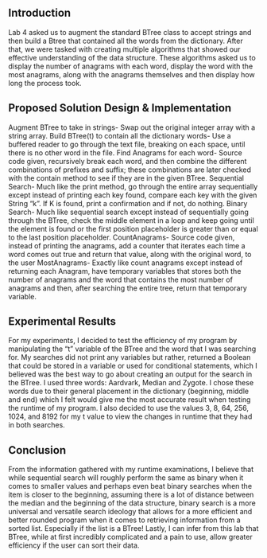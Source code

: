
<h2>Introduction</h2>
	Lab 4 asked us to augment the standard BTree class to accept strings and then build a Btree that contained all the words from the dictionary. After that, we were tasked with creating multiple algorithms that showed our effective understanding of the data structure. These algorithms asked us to display the number of anagrams with each word, display the word with the most anagrams, along with the anagrams themselves and then display how long the process took.

<h2>Proposed Solution Design & Implementation</h2>
Augment BTree to take in strings- Swap out the original integer array with a string array.
Build BTree(t) to contain all the dictionary words- Use a buffered reader to go through the text file, breaking on each space, until there is no other word in the file.
Find Anagrams for each word- Source code given, recursively break each word, and then combine the different combinations of prefixes and suffix; these combinations are later checked with the contain method to see if they are in the given BTree.
Sequential Search- Much like the print method, go through the entire array sequentially except instead of printing each key found, compare each key with the given String “k”. If K is found, print a confirmation and if not, do nothing.
Binary Search- Much like sequential search except instead of sequentially going through the BTree, check the middle element in a loop and keep going until the element is found or the first position placeholder is greater than or equal to the last position placeholder.
CountAnagrams- Source code given, instead of printing the anagrams, add a counter that iterates each time a word comes out true and return that value, along with the original word, to the user
MostAnagrams- Exactly like count anagrams except instead of returning each Anagram, have temporary variables that stores both the number of anagrams and the word that contains the most number of anagrams and then, after searching the entire tree, return that temporary variable.
<h2>Experimental Results</h2>
For my experiments, I decided to test the efficiency of my program by manipulating the “t” variable of the BTree and the word that I was searching for. My searches did not print any variables but rather, returned a Boolean that could be stored in a variable or used for conditional statements, which I believed was the best way to go about creating an output for the search in the BTree. I used three words: Aardvark, Median and Zygote. I chose these words due to their general placement in the dictionary (beginning, middle and end) which I felt would give me the most accurate result when testing the runtime of my program. I also decided to use the values 3, 8, 64, 256, 1024, and 8192 for my t value to view the changes in runtime that they had in both searches.
 
 
<h2>Conclusion</h2>
From the information gathered with my runtime examinations, I believe that while sequential search will roughly perform the same as binary when it comes to smaller values and perhaps even beat binary searches when the item is closer to the beginning, assuming there is a lot of distance between the median and the beginning of the data structure, binary search is a more universal and versatile search ideology that allows for a more efficient and better rounded program when it comes to retrieving information from a sorted list. Especially if the list is a BTree! Lastly, I can infer from this lab that BTree, while at first incredibly complicated and a pain to use, allow greater efficiency if the user can sort their data.
